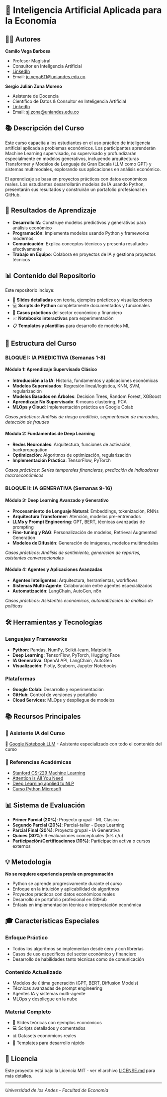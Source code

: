# 🤖 Inteligencia Artificial Aplicada para la Economía

## 👨‍🏫 Autores

**Camilo Vega Barbosa**
- Profesor Magistral
- Consultor en Inteligencia Artificial
- [LinkedIn](https://www.linkedin.com/in/camilo-vega-169084b1/)
- Email: jc.vega611@uniandes.edu.co

**Sergio Julián Zona Moreno**
- Asistente de Docencia
- Científico de Datos & Consultor en Inteligencia Artificial
- [LinkedIn](https://www.linkedin.com/in/sergio-julian-zona-moreno/)
- Email: sj.zona@uniandes.edu.co

## 📚 Descripción del Curso

Este curso capacita a los estudiantes en el uso práctico de inteligencia artificial aplicada a problemas económicos. Los participantes aprenderán Machine Learning supervisado, no supervisado y profundizarán especialmente en modelos generativos, incluyendo arquitecturas Transformer y Modelos de Lenguaje de Gran Escala (LLM como GPT) y sistemas multimodales, explorando sus aplicaciones en análisis económico.

El aprendizaje se basa en proyectos prácticos con datos económicos reales. Los estudiantes desarrollarán modelos de IA usando Python, presentarán sus resultados y construirán un portafolio profesional en GitHub.

## 🎯 Resultados de Aprendizaje

- **Desarrollo IA**: Construye modelos predictivos y generativos para análisis económico
- **Programación**: Implementa modelos usando Python y frameworks modernos
- **Comunicación**: Explica conceptos técnicos y presenta resultados efectivamente
- **Trabajo en Equipo**: Colabora en proyectos de IA y gestiona proyectos técnicos

## 📊 Contenido del Repositorio

Este repositorio incluye:

- 📝 **Slides detalladas** con teoría, ejemplos prácticos y visualizaciones
- 💻 **Scripts de Python** completamente documentados y funcionales
- 🎯 **Casos prácticos** del sector económico y financiero
- 📈 **Notebooks interactivos** para experimentación
- 📋 **Templates y plantillas** para desarrollo de modelos ML

## 📅 Estructura del Curso

### BLOQUE I: IA PREDICTIVA (Semanas 1-8)

#### **Módulo 1: Aprendizaje Supervisado Clásico**
- **Introducción a la IA**: Historia, fundamentos y aplicaciones económicas
- **Modelos Supervisados**: Regresión lineal/logística, KNN, SVM, regularización
- **Modelos Basados en Árboles**: Decision Trees, Random Forest, XGBoost
- **Aprendizaje No Supervisado**: K-means clustering, PCA
- **MLOps y Cloud**: Implementación práctica en Google Colab

*Casos prácticos: Análisis de riesgo crediticio, segmentación de mercados, detección de fraudes*

#### **Módulo 2: Fundamentos de Deep Learning**
- **Redes Neuronales**: Arquitectura, funciones de activación, backpropagation
- **Optimización**: Algoritmos de optimización, regularización
- **Implementación Práctica**: TensorFlow, PyTorch

*Casos prácticos: Series temporales financieras, predicción de indicadores macroeconómicos*

### BLOQUE II: IA GENERATIVA (Semanas 9-16)

#### **Módulo 3: Deep Learning Avanzado y Generativo**
- **Procesamiento de Lenguaje Natural**: Embeddings, tokenización, RNNs
- **Arquitectura Transformer**: Atención, modelos pre-entrenados
- **LLMs y Prompt Engineering**: GPT, BERT, técnicas avanzadas de prompting
- **Fine-tuning y RAG**: Personalización de modelos, Retrieval Augmented Generation
- **Modelos de Difusión**: Generación de imágenes, modelos multimodales

*Casos prácticos: Análisis de sentimiento, generación de reportes, asistentes conversacionales*

#### **Módulo 4: Agentes y Aplicaciones Avanzadas**
- **Agentes Inteligentes**: Arquitectura, herramientas, workflows
- **Sistemas Multi-Agente**: Colaboración entre agentes especializados
- **Automatización**: LangChain, AutoGen, n8n

*Casos prácticos: Asistentes económicos, automatización de análisis de políticas*

## 🛠️ Herramientas y Tecnologías

### Lenguajes y Frameworks
- **Python**: Pandas, NumPy, Scikit-learn, Matplotlib
- **Deep Learning**: TensorFlow, PyTorch, Hugging Face
- **IA Generativa**: OpenAI API, LangChain, AutoGen
- **Visualización**: Plotly, Seaborn, Jupyter Notebooks

### Plataformas
- **Google Colab**: Desarrollo y experimentación
- **GitHub**: Control de versiones y portafolio
- **Cloud Services**: MLOps y despliegue de modelos

## 📚 Recursos Principales

### 🤖 Asistente IA del Curso
🔗 [Google Notebook LLM](https://notebooklm.google.com/notebook/38a9bff8-2d9b-497a-becc-73bfd9123cba) - Asistente especializado con todo el contenido del curso

### 📖 Referencias Académicas
- [Stanford CS-229 Machine Learning](https://github.com/afshinea/stanford-cs-229-machine-learning)
- [Attention is All You Need](https://paperswithcode.com/paper/attention-is-all-you-need)
- [Deep Learning applied to NLP](https://arxiv.org/abs/1703.03091)
- [Curso Python Microsoft](https://learn.microsoft.com/es-es/training/modules/intro-to-python/2-what-is-python)

## 📊 Sistema de Evaluación

- **Primer Parcial (20%)**: Proyecto grupal - ML Clásico
- **Segundo Parcial (20%)**: Parcial-taller - Deep Learning
- **Parcial Final (20%)**: Proyecto grupal - IA Generativa
- **Quices (30%)**: 6 evaluaciones conceptuales (5% c/u)
- **Participación/Certificaciones (10%)**: Participación activa o cursos externos

## 💡 Metodología

**No se requiere experiencia previa en programación**

- Python se aprende progresivamente durante el curso
- Enfoque en la intuición y aplicabilidad de algoritmos
- Proyectos prácticos con datos económicos reales
- Desarrollo de portafolio profesional en GitHub
- Énfasis en implementación técnica e interpretación económica

## 🎓 Características Especiales

### Enfoque Práctico
- Todos los algoritmos se implementan desde cero y con librerías
- Casos de uso específicos del sector económico y financiero
- Desarrollo de habilidades tanto técnicas como de comunicación

### Contenido Actualizado
- Modelos de última generación (GPT, BERT, Diffusion Models)
- Técnicas avanzadas de prompt engineering
- Agentes IA y sistemas multi-agente
- MLOps y despliegue en la nube

### Material Completo
- 📑 Slides teóricas con ejemplos económicos
- 💻 Scripts detallados y comentados
- 📊 Datasets económicos reales
- 🔧 Templates para desarrollo rápido

## 📄 Licencia

Este proyecto está bajo la Licencia MIT - ver el archivo [LICENSE.md](LICENSE.md) para más detalles.

---

*Universidad de los Andes - Facultad de Economía*
